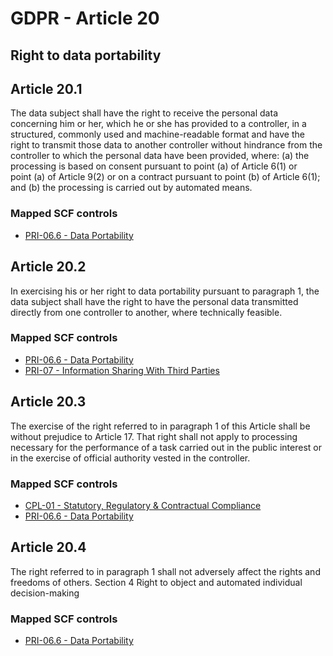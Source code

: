 # GDPR - Article 20
## Right to data portability

  
## Article 20.1
The data subject shall have the right to receive the personal data concerning him or her, which he or she has provided to a controller, in a structured, commonly used and machine-readable format and have the right to transmit those data to another controller without hindrance from the controller to which the personal data have been provided, where:
(a) the processing is based on consent pursuant to point (a)  of Article 6(1) or point (a)  of Article 9(2) or on a contract pursuant to point (b)  of Article 6(1); and
(b) the processing is carried out by automated means.
  
### Mapped SCF controls
- [PRI-06.6 - Data Portability](../scf/pri-066-dataportability.md)
  
## Article 20.2
In exercising his or her right to data portability pursuant to paragraph 1, the data subject shall have the right to have the personal data transmitted directly from one controller to another, where technically feasible.
  
### Mapped SCF controls
- [PRI-06.6 - Data Portability](../scf/pri-066-dataportability.md)
- [PRI-07 - Information Sharing With Third Parties](../scf/pri-07-informationsharingwiththirdparties.md)
  
## Article 20.3
The exercise of the right referred to in paragraph 1 of this Article shall be without prejudice to Article 17\. That right shall not apply to processing necessary for the performance of a task carried out in the public interest or in the exercise of official authority vested in the controller.
  
### Mapped SCF controls
- [CPL-01 - Statutory, Regulatory & Contractual Compliance](../scf/cpl-01-statutory,regulatory&contractualcompliance.md)
- [PRI-06.6 - Data Portability](../scf/pri-066-dataportability.md)
  
## Article 20.4
The right referred to in paragraph 1 shall not adversely affect the rights and freedoms of others.
<span class="expanded">Section 4
<span class="bold"><span class="expanded">Right to object and automated individual decision-making
  
### Mapped SCF controls
- [PRI-06.6 - Data Portability](../scf/pri-066-dataportability.md)
  